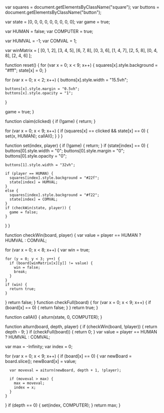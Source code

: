 var squares = document.getElementsByClassName("square");
var buttons = document.getElementsByClassName("button");

var state = [0, 0, 0, 0, 0, 0, 0, 0, 0];
var game = true;

var HUMAN = false;
var COMPUTER = true;

var HUMVAL = -1;
var COMVAL = 1;

var winMatrix = [
  [0, 1, 2],
  [3, 4, 5],
  [6, 7, 8],
  [0, 3, 6],
  [1, 4, 7],
  [2, 5, 8],
  [0, 4, 8],
  [2, 4, 6]
];

function reset() {
  for (var x = 0; x < 9; x++) {
    squares[x].style.background = "#fff";
    state[x] = 0;
  }

  for (var x = 0; x < 2; x++) {
    buttons[x].style.width = "15.5vh";

    buttons[x].style.margin = "0.5vh";
    buttons[x].style.opacity = "1";
  }

  game = true;
}

function claim(clicked) {
  if (!game) {
    return;
  }

  for (var x = 0; x < 9; x++) {
    if (squares[x] == clicked && state[x] == 0) {
      set(x, HUMAN);
      callAI();
    }
  }
}

function set(index, player) {
  if (!game) {
    return;
  }
  if (state[index] == 0) {
    buttons[0].style.width = "0";
    buttons[0].style.margin = "0";
    buttons[0].style.opacity = "0";

    buttons[1].style.width = "32vh";

    if (player == HUMAN) {
      squares[index].style.background = "#22f";
      state[index] = HUMVAL;
    }
    else {
      squares[index].style.background = "#f22";
      state[index] = COMVAL;
    }
    if (checkWin(state, player)) {
      game = false;
    }
  }
}

function checkWin(board, player) {
  var value = player == HUMAN ? HUMVAL : COMVAL;

  for (var x = 0; x < 8; x++) {
    var win = true;

    for (y = 0; y < 3; y++) {
      if (board[winMatrix[x][y]] != value) {
        win = false;
        break;
      }
    }
    if (win) {
      return true;
    }
  }
  return false;
}
 function checkFull(board) {
   for (var x = 0; x < 9; x++) {
     if (board[x] == 0) {
       return false;
     }
   }
   return true;
 }

 function callAI() {
   aiturn(state, 0, COMPUTER);
 }

function aiturn(board, depth, player) {
  if (checkWin(board, !player)) {
    return depth - 9;
  }
  if (checkFull(board)) {
    return 0;
  }
  var value = player == HUMAN ? HUMVAL : COMVAL;

  var max = -Infinity;
  var index = 0;

  for (var x = 0; x < 9; x++) {
    if (board[x] == 0) {
      var newBoard = board.slice();
      newBoard[x] = value;

      var moveval = aiturn(newBoard, depth + 1, !player);

      if (moveval > max) {
        max = moveval;
        index = x;
      }
    }
  }
  if (depth == 0) {
    set(index, COMPUTER);
  }
  return max;
}
